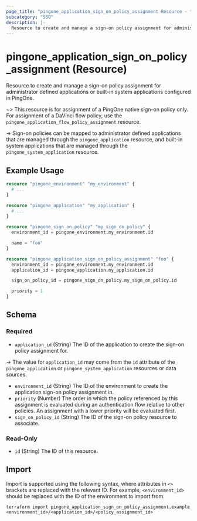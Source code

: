 ```yaml
---
page_title: "pingone_application_sign_on_policy_assignment Resource - terraform-provider-pingone"
subcategory: "SSO"
description: |-
  Resource to create and manage a sign-on policy assignment for administrator defined applications or built-in system applications configured in PingOne.
---
```


# pingone_application_sign_on_policy_assignment (Resource)

Resource to create and manage a sign-on policy assignment for administrator defined applications or built-in system applications configured in PingOne.

~> This resource is for assignment of a PingOne native sign-on policy only.  For assignment of a DaVinci flow policy, use the `pingone_application_flow_policy_assignment` resource.

-> Sign-on policies can be mapped to administrator defined applications that are managed through the `pingone_application` resource, and built-in system applications that are managed through the `pingone_system_application` resource.

## Example Usage

```terraform
resource "pingone_environment" "my_environment" {
  # ...
}

resource "pingone_application" "my_application" {
  # ...
}

resource "pingone_sign_on_policy" "my_sign_on_policy" {
  environment_id = pingone_environment.my_environment.id

  name = "foo"
}

resource "pingone_application_sign_on_policy_assignment" "foo" {
  environment_id = pingone_environment.my_environment.id
  application_id = pingone_application.my_application.id

  sign_on_policy_id = pingone_sign_on_policy.my_sign_on_policy.id

  priority = 1
}
```

<!-- schema generated by tfplugindocs -->
## Schema

### Required

- `application_id` (String) The ID of the application to create the sign-on policy assignment for.

-> The value for `application_id` may come from the `id` attribute of the `pingone_application` or `pingone_system_application` resources or data sources.
- `environment_id` (String) The ID of the environment to create the application sign-on policy assignment in.
- `priority` (Number) The order in which the policy referenced by this assignment is evaluated during an authentication flow relative to other policies. An assignment with a lower priority will be evaluated first.
- `sign_on_policy_id` (String) The ID of the sign-on policy resource to associate.

### Read-Only

- `id` (String) The ID of this resource.

## Import

Import is supported using the following syntax, where attributes in `<>` brackets are replaced with the relevant ID.  For example, `<environment_id>` should be replaced with the ID of the environment to import from.

```shell
terraform import pingone_application_sign_on_policy_assignment.example <environment_id>/<application_id>/<policy_assignment_id>
```
